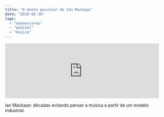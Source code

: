 ```yaml
---
title: "A mente peculiar de Ian Mackaye"
date: "2018-02-28"
tags: 
  - "monoestereo"
  - "podcast"
  - "musica"
---
```


<iframe style="width: 100%; height: 180px;" src="https://anchor.fm/monoestereo/embed/episodes/A-mente-peculiar-de-Ian-Mackaye-e149up" width="100%" height="180px" frameborder="0" scrolling="no"></iframe>

Ian Mackaye: décadas evitando pensar a música a partir de um modelo industrial.
